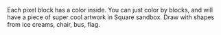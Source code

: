 Each pixel block has a color inside. You can just color by blocks, and will have a piece of super cool artwork in Square sandbox. Draw with shapes from ice creams, chair, bus, flag. 
